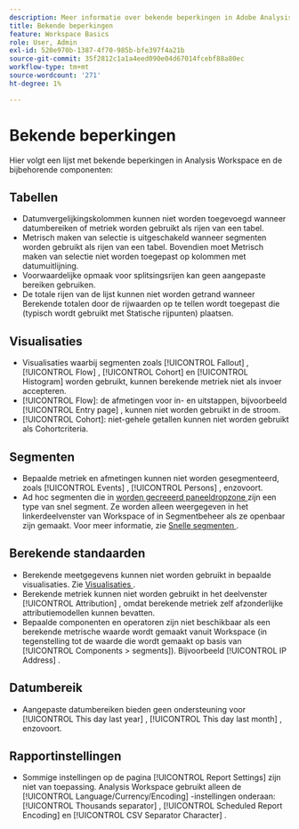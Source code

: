 ```yaml
---
description: Meer informatie over bekende beperkingen in Adobe Analysis Workspace en de bijbehorende componenten
title: Bekende beperkingen
feature: Workspace Basics
role: User, Admin
exl-id: 520e970b-1387-4f70-985b-bfe397f4a21b
source-git-commit: 35f2812c1a1a4eed090e04d67014fcebf88a80ec
workflow-type: tm+mt
source-wordcount: '271'
ht-degree: 1%

---
```


# Bekende beperkingen

Hier volgt een lijst met bekende beperkingen in Analysis Workspace en de bijbehorende componenten:

## Tabellen

* Datumvergelijkingskolommen kunnen niet worden toegevoegd wanneer datumbereiken of metriek worden gebruikt als rijen van een tabel.
* Metrisch maken van selectie is uitgeschakeld wanneer segmenten worden gebruikt als rijen van een tabel. Bovendien moet Metrisch maken van selectie niet worden toegepast op kolommen met datumuitlijning.
* Voorwaardelijke opmaak voor splitsingsrijen kan geen aangepaste bereiken gebruiken.
* De totale rijen van de lijst kunnen niet worden getrand wanneer Berekende totalen door de rijwaarden op te tellen wordt toegepast die (typisch wordt gebruikt met Statische rijpunten) plaatsen.

## Visualisaties

* Visualisaties waarbij segmenten zoals [!UICONTROL Fallout] , [!UICONTROL Flow] , [!UICONTROL Cohort] en [!UICONTROL Histogram] worden gebruikt, kunnen berekende metriek niet als invoer accepteren.
* [!UICONTROL Flow]: de afmetingen voor in- en uitstappen, bijvoorbeeld [!UICONTROL Entry page] , kunnen niet worden gebruikt in de stroom.
* [!UICONTROL Cohort]: niet-gehele getallen kunnen niet worden gebruikt als Cohortcriteria.

## Segmenten

* Bepaalde metriek en afmetingen kunnen niet worden gesegmenteerd, zoals [!UICONTROL Events] , [!UICONTROL Persons] , enzovoort.
* Ad hoc segmenten die in [ worden gecreeerd paneeldropzone ](/help/analyze/analysis-workspace/c-panels/panels.md) zijn een type van snel segment. Ze worden alleen weergegeven in het linkerdeelvenster van Workspace of in Segmentbeheer als ze openbaar zijn gemaakt. Voor meer informatie, zie [ Snelle segmenten ](/help/components/segmentation/segmentation-workflow/seg-quick.md).

## Berekende standaarden

* Berekende meetgegevens kunnen niet worden gebruikt in bepaalde visualisaties. Zie [ Visualisaties ](#visualizations).
* Berekende metriek kunnen niet worden gebruikt in het deelvenster [!UICONTROL Attribution] , omdat berekende metriek zelf afzonderlijke attributiemodellen kunnen bevatten.
* Bepaalde componenten en operatoren zijn niet beschikbaar als een berekende metrische waarde wordt gemaakt vanuit Workspace (in tegenstelling tot de waarde die wordt gemaakt op basis van [!UICONTROL Components > segments]). Bijvoorbeeld [!UICONTROL IP Address] .

## Datumbereik

* Aangepaste datumbereiken bieden geen ondersteuning voor [!UICONTROL This day last year] , [!UICONTROL This day last month] , enzovoort.


## Rapportinstellingen

* Sommige instellingen op de pagina [!UICONTROL Report Settings] zijn niet van toepassing. Analysis Workspace gebruikt alleen de [!UICONTROL Language/Currency/Encoding] -instellingen onderaan: [!UICONTROL Thousands separator] , [!UICONTROL Scheduled Report Encoding] en [!UICONTROL CSV Separator Character] .



<!--
# Known limitations in Analysis Workspace 

Here is a list of known limitations in Analysis Workspace and its related components:

## Tables

* Date comparison columns cannot be added when either date ranges or metrics are used as rows of a table.
* Create metric from selection is disabled when segments are used as rows of a table. Additionally, Create metric from selection should not be applied to date-aligned columns.
* Conditional formatting for breakdown rows cannot use custom ranges.
* Table total rows cannot be trended when Calculate totals by summing the row values setting is applied (typically used with Static row items).
* [!UICONTROL Contribution Analysis] can be run at the [!UICONTROL daily] granularity _only_. It cannot be run against [!UICONTROL hourly], [!UICONTROL weekly], etc., data.

## Visualizations

* Visualizations that leverage segmentation, such as [!UICONTROL Fallout], [!UICONTROL Flow], [!UICONTROL Cohort], and [!UICONTROL Histogram], cannot accept calculated metrics as inputs.
* [!UICONTROL Flow]: Entry/Exit dimensions, e.g. [!UICONTROL Entry page], cannot be used in Flow.
* [!UICONTROL Cohort]: Non-integers cannot be used as Cohort criteria.

## Panels

* Segment Comparison: The [!UICONTROL Everyone Else] segment does not get created if a segment template is used in the initial drop zone.

## Components > Segments

* Certain metrics and dimensions are not segmentable, such as [!UICONTROL Occurrences], [!UICONTROL Unique Visitors], etc.
* Adhoc segments created in the [panel dropzone](https://experienceleague.adobe.com/docs/analytics/analyze/analysis-workspace/panels/panels.html) are a type of quick filter. They do not appear in the left rail of Workspace or the Segment component manager unless they are made public. For more information, see [Quick segments](/help/analyze/analysis-workspace/components/segments/quick-segments.md).

## Components > Calculated Metrics

* Calculated metrics cannot be used in certain visualizations. See 'Visualizations' above.
* Calculated metrics cannot be used in the [!UICONTROL Attribution] panel, since calculated metrics themselves can include separate attribution models.
* Certain components and operators are unavailable if a calculated metric is created from Workspace (as opposed to being created from [!UICONTROL Components > Segments]). For example, [!UICONTROL IP Address].

## Components > Date Ranges

* Custom date ranges do not support [!UICONTROL This day last year], [!UICONTROL This day last month], etc.

## Components > Virtual Reports Suites

* When report time processing is enabled, certain components are not supported. For a full list, see [Report Time Processing](/help/components/vrs/vrs-report-time-processing.md).

## Components > All components > Report settings

* Some of the settings on the [!UICONTROL Report Settings] page do not apply. Analysis Workspace uses only the [!UICONTROL Language/Currency/Encoding] settings at the bottom: [!UICONTROL Thousands separator], [!UICONTROL Scheduled Report Encoding], and [!UICONTROL CSV Separator Character].

## Attribution

* A subset of metrics is not supported in [!UICONTROL Attribution]. For a full list, see the [Attribution FAQ](/help/analyze/analysis-workspace/attribution/faq.md).
-->
